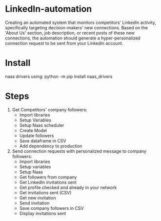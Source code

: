 # LinkedIn-automation
Creating an automated system that monitors competitors' LinkedIn activity, specifically targeting decision-makers' new connections. Based on the 'About Us' section, job description, or recent posts of these new connections, the automation should generate a hyper-personalized connection request to be sent from your LinkedIn account. 
# Install
naas drivers using:
 python -m pip install naas_drivers
# Steps
1. Get Competitors' company followers:
   - Import libraries
   - Setup Variables
   - Setup Naas scheduler
   - Create Model
   - Update followers
   - Save dataframe in CSV
   - Add dependency to production
2. Send connection requests with personalized message to company followers:
   - Import libraries
   - Setup variables
   - Setup Naas
   - Get followers from company
   - Get LinkedIn invitations sent
   - Get profile checked and already in your network
   - Get invitations sent (CSV)
   - Get new invitation
   - Send invitation
   - Save company followers in CSV
   - Display invitations sent
